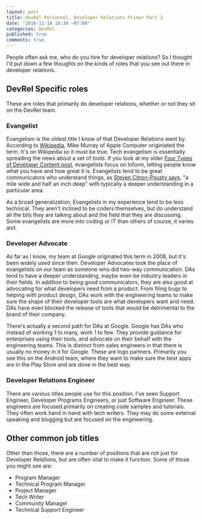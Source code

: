 ```yaml
---
layout: post
title: DevRel Personnel, Developer Relations Primer Part 2
date: "2016-11-14 16:30 −07:00"
categories: DevRel
published: true
comments: true
---
```


People often ask me, who do you hire for developer relations? So I thought I'd put down a few thoughts on the kinds of roles that you see out there in developer relations.

## DevRel Specific roles
These are roles that primarily do developer relations, whether or not they sit on the DevRel team.

### Evangelist
Evangelism is the oldest title I know of that Developer Relations went by. According to [Wikipedia](https://en.wikipedia.org/wiki/Technology_evangelist),  Mike Murray of Apple Computer originiated the term. It's on Wikipedia so it must be true. Tech evangelism is essentially spreading the news about a set of tools. If you look at my older [Four Types of Developer Content post](http://manomarks.net/devrel/2016/01/08/four-types-developer-content.html), evangelists focus on Inform, letting people know what you have and how great it is. Evangelists tend to be great communicators who understand things, as [Steven Citron-Pousty says](https://www.youtube.com/watch?v=qeAJWrBVLeI), "a mile wide and half an inch deep" with typically a deeper understanding in a particular area.

As a broad generalization, Evangelists in my experience tend to be less technical. They aren't inclined to be coders themselves, but do understand all the bits they are talking about and the field that they are discussing. Some evangelists are more into coding or IT than others of course, it varies alot.

### Developer Advocate
As far as I know, my team at Google originated this term in 2008, but it's been widely used since then. Developer Advocates took the place of evangelists on our team as someone who did two-way communication. DAs tend to have a deeper understanding, maybe even be industry leaders in their fields. In addition to being good communicators, they are also good at advocating for what developers need from a product. From filing bugs to helping with product design, DAs work with the engineering teams to make sure the shape of their developer tools are what developers want and need. DAs have even blocked the release of tools that would be detrimental to the brand of their company.

There's actually a second path for DAs at Google. Google has DAs who instead of working 1 to many, work 1 to few. They provide guidance for enterprises using their tools, and advocate on their behalf with the engineering teams. This is distinct from sales engineers in that there is usually no money in it for Google. These are logo partners. Primarily you see this on the Android team, where they want to make sure the best apps are in the Play Store and are done in the best way.

### Developer Relations Engineer
There are various titles people use for this position. I've seen Support Engineer, Developer Programs Engineers, or just Software Engineer. These engineers are focused primarily on creating code samples and tutorials. They often work hand in hand with tech writers. They may do some external speaking and blogging but are focused on the engineering. 

## Other common job titles
Other than those, there are a number of positions that are not just for Developer Relations, but are often vital to make it function. Some of those you might see are:
* Program Manager
* Technical Program Manager
* Project Manager
* Tech Writer
* Community Manager
* Technical Support Engineer
